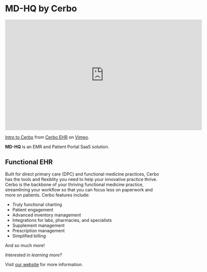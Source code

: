 # MD-HQ by Cerbo

<iframe src="https://player.vimeo.com/video/428667176?h=7574662eae" width="640" height="360" frameborder="0" allow="autoplay; fullscreen; picture-in-picture" allowfullscreen></iframe>
<p><a href="https://vimeo.com/428667176">Intro to Cerbo</a> from <a href="https://vimeo.com/cerbo">Cerbo EHR</a> on <a href="https://vimeo.com">Vimeo</a>.</p>

**MD-HQ** is an EMR and Patient Portal SaaS solution.

## Functional EHR

Built for direct primary care (DPC) and functional medicine practices, Cerbo has the tools and flexiblity you need to help your innovative practice thrive. Cerbo is the backbone of your thriving functional medicine practice, streamlining your workflow so that you can focus less on paperwork and more on patients. Cerbo features include:

- Truly functional charting
- Patient engagement
- Advanced inventory management
- Integrations for labs, pharmacies, and specialists
- Supplement management
- Prescription management
- Simplified billing

And so much more!

_Interested in learning more?_

Visit [our website](https://cer.bo/) for more information.

